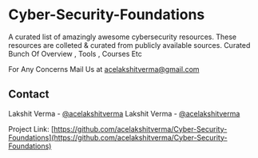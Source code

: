 # Cyber-Security-Foundations


A curated list of amazingly awesome cybersecurity resources. These resources are colleted & curated from publicly available sources. 
Curated Bunch Of Overview , Tools , Courses Etc

For Any Concerns Mail Us at acelakshitverma@gmail.com

</p>


<!-- CONTACT -->
## Contact

Lakshit Verma - [@acelakshitverma](https://twitter.com/your_acelakshitverma)
Lakshit Verma - [@acelakshitverma](https://youtube.com/AceTrivia)

Project Link: [https://github.com/acelakshitverma/Cyber-Security-Foundations](https://github.com/acelakshitverma/Cyber-Security-Foundations)

